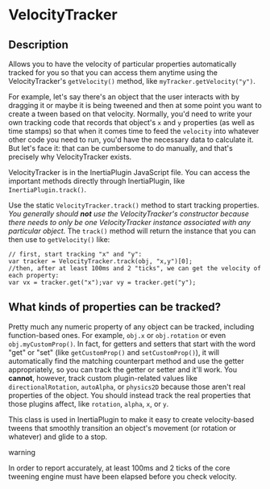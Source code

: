 # VelocityTracker

## Description[​](#description "Direct link to Description")

Allows you to have the velocity of particular properties automatically tracked for you so that you can access them anytime using the VelocityTracker's `getVelocity()` method, like `myTracker.getVelocity("y")`.

For example, let's say there's an object that the user interacts with by dragging it or maybe it is being tweened and then at some point you want to create a tween based on that velocity. Normally, you'd need to write your own tracking code that records that object's `x` and `y` properties (as well as time stamps) so that when it comes time to feed the `velocity` into whatever other code you need to run, you'd have the necessary data to calculate it. But let's face it: that can be cumbersome to do manually, and that's precisely why VelocityTracker exists.

VelocityTracker is in the InertiaPlugin JavaScript file. You can access the important methods directly through InertiaPlugin, like `InertiaPlugin.track()`.

Use the static `VelocityTracker.track()` method to start tracking properties. *You generally should **not** use the VelocityTracker's constructor because there needs to only be one VelocityTracker instance associated with any particular object.* The `track()` method will return the instance that you can then use to `getVelocity()` like:

```
// first, start tracking "x" and "y":
var tracker = VelocityTracker.track(obj, "x,y")[0];
//then, after at least 100ms and 2 "ticks", we can get the velocity of each property:
var vx = tracker.get("x");var vy = tracker.get("y");
```

## What kinds of properties can be tracked?[​](#what-kinds-of-properties-can-be-tracked "Direct link to What kinds of properties can be tracked?")

Pretty much any numeric property of any object can be tracked, including function-based ones. For example, `obj.x` or `obj.rotation` or even `obj.myCustomProp()`. In fact, for getters and setters that start with the word "get" or "set" (like `getCustomProp()` and `setCustomProp()`), it will automatically find the matching counterpart method and use the getter appropriately, so you can track the getter or setter and it'll work. You **cannot**, however, track custom plugin-related values like `directionalRotation`, `autoAlpha`, or `physics2D` because those aren't real properties of the object. You should instead track the real properties that those plugins affect, like `rotation`, `alpha`, `x`, or `y`.

This class is used in InertiaPlugin to make it easy to create velocity-based tweens that smoothly transition an object's movement (or rotation or whatever) and glide to a stop.

warning

In order to report accurately, at least 100ms and 2 ticks of the core tweening engine must have been elapsed before you check velocity.
